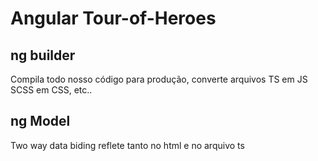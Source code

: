 # Angular Tour-of-Heroes

## ng builder
Compila todo nosso código para produção, converte arquivos TS em JS
SCSS em CSS, etc..

## ng Model
Two way data biding reflete tanto no html e no arquivo ts
